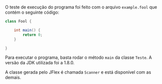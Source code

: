 O teste de execução do programa foi feito com o arquivo `example.fool` que contém o seguinte código:

```java
class Fool {

	int main() {
		return 0;
	}

}
```

Para executar o programa, basta rodar o método `main` da classe `Teste`. A versão da JDK utilizada foi a 1.8.0.

A classe gerada pelo JFlex é chamada `Scanner` e está disponível com as demais.